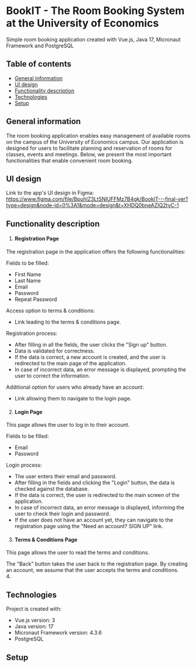 # BookIT - The Room Booking System at the University of Economics
Simple room booking application created with Vue.js, Java 17, Micronaut Framework and PostgreSQL
## Table of contents
* [General information](#general-info)
* [UI design](#UI-design)
* [Functionality description](#functionality-description)
* [Technologies](#technologies)
* [Setup](#setup)

## General information
The room booking application enables easy management of available rooms on the campus of the University of Economics campus. Our application is designed for users to facilitate planning and reservation of rooms for classes, events and meetings. Below, we present the most important functionalities that enable convenient room booking.

## UI design
Link to the app's UI design in Figma: https://www.figma.com/file/BpuhlZ3LtSNlUFFMz7B4gk/BookIT---final-ver?type=design&node-id=0%3A1&mode=design&t=XHDQ0bneAZIQ2tyC-1

## Functionality description
1. #### Registration Page
The registration page in the application offers the following functionalities:

Fields to be filled:
* First Name
* Last Name
* Email
* Password
* Repeat Password

Access option to terms & conditions:
* Link leading to the terms & conditions page.

Registration process:
* After filling in all the fields, the user clicks the "Sign up" button.
* Data is validated for correctness.
* If the data is correct, a new account is created, and the user is redirected to the main page of the application.
* In case of incorrect data, an error message is displayed, prompting the user to correct the information.

Additional option for users who already have an account:
* Link allowing them to navigate to the login page.

2. #### Login Page
This page allows the user to log in to their account.

Fields to be filled:
* Email
* Password

Login process:
* The user enters their email and password.
* After filling in the fields and clicking the "Login" button, the data is checked against the database.
* If the data is correct, the user is redirected to the main screen of the application.
* In case of incorrect data, an error message is displayed, informing the user to check their login and password.
* If the user does not have an account yet, they can navigate to the registration page using the "Need an account? SIGN UP" link.

3. #### Terms & Conditions Page
This page allows the user to read the terms and conditions.

The "Back" button takes the user back to the registration page. By creating an account, we assume that the user accepts the terms and conditions.   
4. 
## Technologies
Project is created with:
* Vue.js version: 3
* Java version: 17
* Micronaut Framework version: 4.3.6
* PostgreSQL 
	
## Setup
